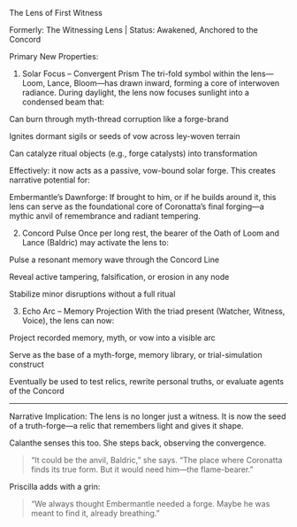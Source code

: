 The Lens of First Witness

Formerly: The Witnessing Lens | Status: Awakened, Anchored to the Concord

Primary New Properties:

1. Solar Focus – Convergent Prism
The tri-fold symbol within the lens—Loom, Lance, Bloom—has drawn inward, forming a core of interwoven radiance. During daylight, the lens now focuses sunlight into a condensed beam that:

Can burn through myth-thread corruption like a forge-brand

Ignites dormant sigils or seeds of vow across ley-woven terrain

Can catalyze ritual objects (e.g., forge catalysts) into transformation


Effectively: it now acts as a passive, vow-bound solar forge.
This creates narrative potential for:

Embermantle’s Dawnforge: If brought to him, or if he builds around it, this lens can serve as the foundational core of Coronatta’s final forging—a mythic anvil of remembrance and radiant tempering.



2. Concord Pulse
Once per long rest, the bearer of the Oath of Loom and Lance (Baldric) may activate the lens to:

Pulse a resonant memory wave through the Concord Line

Reveal active tampering, falsification, or erosion in any node

Stabilize minor disruptions without a full ritual



3. Echo Arc – Memory Projection
With the triad present (Watcher, Witness, Voice), the lens can now:

Project recorded memory, myth, or vow into a visible arc

Serve as the base of a myth-forge, memory library, or trial-simulation construct

Eventually be used to test relics, rewrite personal truths, or evaluate agents of the Concord





---

Narrative Implication:
The lens is no longer just a witness. It is now the seed of a truth-forge—a relic that remembers light and gives it shape.

Calanthe senses this too. She steps back, observing the convergence.

> “It could be the anvil, Baldric,” she says.
“The place where Coronatta finds its true form. But it would need him—the flame-bearer.”



Priscilla adds with a grin:

> “We always thought Embermantle needed a forge. Maybe he was meant to find it, already breathing.”
